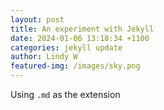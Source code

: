 ```yaml
---
layout: post
title: An experiment with Jekyll
date: 2024-01-06 13:18:34 +1100
categories: jekyll update
author: Lindy W
featured-img: /images/sky.png
---
```


Using `.md` as the extension

